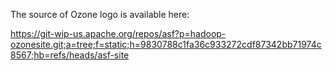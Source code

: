 <!---
  Licensed to the Apache Software Foundation (ASF) under one or more
  contributor license agreements.  See the NOTICE file distributed with
  this work for additional information regarding copyright ownership.
  The ASF licenses this file to You under the Apache License, Version 2.0
  (the "License"); you may not use this file except in compliance with
  the License.  You may obtain a copy of the License at

      http://www.apache.org/licenses/LICENSE-2.0

  Unless required by applicable law or agreed to in writing, software
  distributed under the License is distributed on an "AS IS" BASIS,
  WITHOUT WARRANTIES OR CONDITIONS OF ANY KIND, either express or implied.
  See the License for the specific language governing permissions and
  limitations under the License.
-->

The source of Ozone logo is available here:

https://git-wip-us.apache.org/repos/asf?p=hadoop-ozonesite.git;a=tree;f=static;h=9830788c1fa36c933272cdf87342bb71974c8567;hb=refs/heads/asf-site
